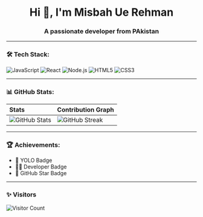 <h1 align="center">Hi 👋, I'm Misbah Ue Rehman</h1>
<h3 align="center">A passionate developer from PAkistan</h3>

---

### 🛠 Tech Stack:
![JavaScript](https://img.shields.io/badge/-JavaScript-black?style=flat-square&logo=javascript)
![React](https://img.shields.io/badge/-React-black?style=flat-square&logo=react)
![Node.js](https://img.shields.io/badge/-Node.js-black?style=flat-square&logo=node.js)
![HTML5](https://img.shields.io/badge/-HTML5-black?style=flat-square&logo=html5)
![CSS3](https://img.shields.io/badge/-CSS3-black?style=flat-square&logo=css3)

---

### 📊 GitHub Stats:

| Stats | Contribution Graph |
| :--- | :--- |
| ![GitHub Stats](https://github-readme-stats.vercel.app/api?username=MSMTMS786&show_icons=true&theme=tokyonight) | ![GitHub Streak](https://github-readme-streak-stats.herokuapp.com/?user=YOUR_USERNAME&theme=tokyonight) |

---

### 🏆 Achievements:
- 🚀 YOLO Badge
- 🧑‍💻 Developer Badge
- 🥇 GitHub Star Badge

---

### ✨ Visitors
![Visitor Count](https://profile-counter.glitch.me/MSMTMS786/count.svg)
